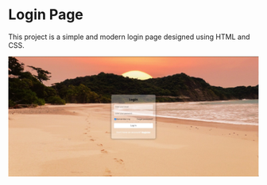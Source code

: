 # Login Page

This project is a simple and modern login page designed using HTML and CSS. 


![Example Screenshot](./img/login-page.jpg)